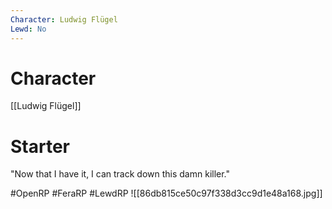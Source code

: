 ```yaml
---
Character: Ludwig Flügel
Lewd: No
---
```

# Character
[[Ludwig Flügel]]

# Starter
"Now that I have it, I can track down this damn killer."  

#OpenRP #FeraRP #LewdRP 
![[86db815ce50c97f338d3cc9d1e48a168.jpg]]
